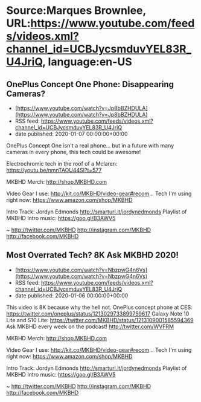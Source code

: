 # Source:Marques Brownlee, URL:https://www.youtube.com/feeds/videos.xml?channel_id=UCBJycsmduvYEL83R_U4JriQ, language:en-US

## OnePlus Concept One Phone: Disappearing Cameras?
 - [https://www.youtube.com/watch?v=Jp8bBZHDULA](https://www.youtube.com/watch?v=Jp8bBZHDULA)
 - RSS feed: https://www.youtube.com/feeds/videos.xml?channel_id=UCBJycsmduvYEL83R_U4JriQ
 - date published: 2020-01-07 00:00:00+00:00

OnePlus Concept One isn't a real phone... but in a future with many cameras in every phone, this tech could be awesome!

Electrochromic tech in the roof of a Mclaren: https://youtu.be/nmnTAOU44SI?t=577

MKBHD Merch: http://shop.MKBHD.com

Video Gear I use: http://kit.co/MKBHD/video-gear#recom...
Tech I'm using right now: https://www.amazon.com/shop/MKBHD

Intro Track: Jordyn Edmonds http://smarturl.it/jordynedmonds 
Playlist of MKBHD Intro music: https://goo.gl/B3AWV5

~
http://twitter.com/MKBHD
http://instagram.com/MKBHD
http://facebook.com/MKBHD

## Most Overrated Tech? 8K Ask MKBHD 2020!
 - [https://www.youtube.com/watch?v=NbzpwG4n6Vs](https://www.youtube.com/watch?v=NbzpwG4n6Vs)
 - RSS feed: https://www.youtube.com/feeds/videos.xml?channel_id=UCBJycsmduvYEL83R_U4JriQ
 - date published: 2020-01-06 00:00:00+00:00

This video is 8K because why the hell not.
OnePlus concept phone at CES: https://twitter.com/oneplus/status/1213029733899759617
Galaxy Note 10 Lite and S10 Lite: https://twitter.com/MKBHD/status/1213109001585594369
Ask MKBHD every week on the podcast! http://twitter.com/WVFRM

MKBHD Merch: http://shop.MKBHD.com

Video Gear I use: http://kit.co/MKBHD/video-gear#recom...
Tech I'm using right now: https://www.amazon.com/shop/MKBHD

Intro Track: Jordyn Edmonds http://smarturl.it/jordynedmonds 
Playlist of MKBHD Intro music: https://goo.gl/B3AWV5

~
http://twitter.com/MKBHD
http://instagram.com/MKBHD
http://facebook.com/MKBHD

